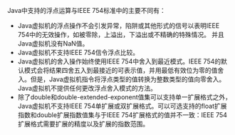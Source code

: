 Java中支持的浮点运算与IEEE 754标准中的主要不同有：

- Java虚拟机的浮点操作不会引发异常，陷阱或其他形式的信号以表明IEEE 754中的无效操作，如被零除，上溢出，下溢出或不精确的特殊情况。 并且Java虚拟机没有NaN值。
- Java虚拟机不支持IEEE 754信令浮点比较。
- Java虚拟机的舍入操作始终使用IEEE 754中舍入到最近模式。IEEE 754的默认模式会将结果四舍五入到最接近的可表示值，并用最低有效位为零的值舍入。但是，Java虚拟机指令将浮点类型的值转换为整数类型的值向零舍入。Java虚拟机不提供任何更改浮点舍入模式的方法。
- 除了double和double-extended-exponent值集可以支持单一扩展格式之外，Java虚拟机不支持IEEE 754单扩展或双扩展格式。可以可选支持的float扩展指数和double扩展指数值集与于IEEE 754扩展格式的值并不一致：IEEE 754扩展格式需要扩展的精度以及扩展的指数范围。